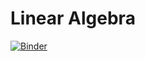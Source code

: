 # Linear Algebra
[![Binder](https://mybinder.org/badge_logo.svg)](https://mybinder.org/v2/gh/whyven/linearAlgebra/master)
